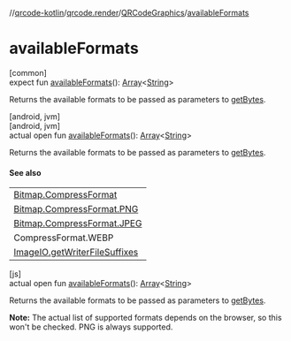 //[qrcode-kotlin](../../../index.md)/[qrcode.render](../index.md)/[QRCodeGraphics](index.md)/[availableFormats](available-formats.md)

# availableFormats

[common]\
expect fun [availableFormats](available-formats.md)(): [Array](https://kotlinlang.org/api/latest/jvm/stdlib/kotlin-stdlib/kotlin/-array/index.html)&lt;[String](https://kotlinlang.org/api/latest/jvm/stdlib/kotlin-stdlib/kotlin/-string/index.html)&gt;

Returns the available formats to be passed as parameters to [getBytes](get-bytes.md).

[android, jvm]\
[android, jvm]\
actual open fun [availableFormats](available-formats.md)(): [Array](https://kotlinlang.org/api/latest/jvm/stdlib/kotlin-stdlib/kotlin/-array/index.html)&lt;[String](https://kotlinlang.org/api/latest/jvm/stdlib/kotlin-stdlib/kotlin/-string/index.html)&gt;

Returns the available formats to be passed as parameters to [getBytes](get-bytes.md).

#### See also

| |
|---|
| [Bitmap.CompressFormat](https://developer.android.com/reference/kotlin/android/graphics/Bitmap.CompressFormat.html) |
| [Bitmap.CompressFormat.PNG](https://developer.android.com/reference/kotlin/android/graphics/Bitmap.CompressFormat.html#PNG) |
| [Bitmap.CompressFormat.JPEG](https://developer.android.com/reference/kotlin/android/graphics/Bitmap.CompressFormat.html#JPEG) |
| CompressFormat.WEBP |
| [ImageIO.getWriterFileSuffixes](https://docs.oracle.com/javase/8/docs/api/javax/imageio/ImageIO.html#getWriterFileSuffixes--) |

[js]\
actual open fun [availableFormats](available-formats.md)(): [Array](https://kotlinlang.org/api/latest/jvm/stdlib/kotlin-stdlib/kotlin/-array/index.html)&lt;[String](https://kotlinlang.org/api/latest/jvm/stdlib/kotlin-stdlib/kotlin/-string/index.html)&gt;

Returns the available formats to be passed as parameters to [getBytes](get-bytes.md).

**Note:** The actual list of supported formats depends on the browser, so this won't be checked. PNG is always supported.
